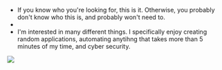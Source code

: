 - If you know who you're looking for, this is it. Otherwise, you probably don't know who this is, and probably won't need to.
- 
- I'm interested in many different things. I specifically enjoy creating random applications, automating anytihng that takes more than 5 minutes of my time, and cyber security.

<!---
UnknownBean/UnknownBean is a ✨ special ✨ repository because its `README.md` (this file) appears on your GitHub profile.
You can click the Preview link to take a look at your changes.
--->

![](https://raw.githubusercontent.com/username/github-stats/master/generated/overview.svg#gh-dark-mode-only)
